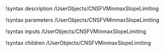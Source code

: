 !syntax description /UserObjects/CNSFVMinmaxSlopeLimiting

!syntax parameters /UserObjects/CNSFVMinmaxSlopeLimiting

!syntax inputs /UserObjects/CNSFVMinmaxSlopeLimiting

!syntax children /UserObjects/CNSFVMinmaxSlopeLimiting
